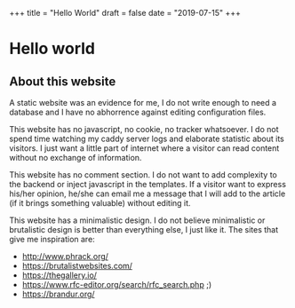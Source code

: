 +++
title = "Hello World"
draft = false
date = "2019-07-15"
+++

# Hello world

## About this website

A static website was an evidence for me, I do not write enough to need a
database and I have no abhorrence against editing configuration files.

This website has no javascript, no cookie, no tracker whatsoever. I do
not spend time watching my caddy server logs and elaborate statistic
about its visitors. I just want a little part of internet where a
visitor can read content without no exchange of information.

This website has no comment section. I do not want to add complexity to
the backend or inject javascript in the templates. If a visitor want to
express his/her opinion, he/she can email me a message that I will add
to the article (if it brings something valuable) without editing it.

This website has a minimalistic design. I do not believe minimalistic or
brutalistic design is better than everything else, I just like it. The
sites that give me inspiration are:

- http://www.phrack.org/
- https://brutalistwebsites.com/
- https://thegallery.io/
- https://www.rfc-editor.org/search/rfc_search.php ;)
- https://brandur.org/
